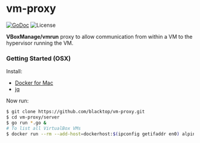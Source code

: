 # vm-proxy
[![GoDoc][godoc]](https://godoc.org/github.com/blacktop/vm-proxy)
![License][license]  

**VBoxManage/vmrun** proxy to allow communication from within a VM to the hypervisor running the VM.

[godoc]: https://godoc.org/github.com/blacktop/vm-proxy?status.svg
[license]: https://img.shields.io/github/license/blacktop/vm-proxy.svg

### Getting Started (OSX)

Install: 
 - [Docker for Mac](https://beta.docker.com/)
 - [jq](https://stedolan.github.io/jq/)  
 
 
 Now run:
```bash
$ git clone https://github.com/blacktop/vm-proxy.git
$ cd vm-proxy/server
$ go run *.go &
# To list all VirtualBox VMs
$ docker run --rm --add-host=dockerhost:$(ipconfig getifaddr en0) alpine wget -qO- dockerhost:5000/vms | jq .
```